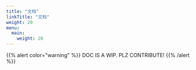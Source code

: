 ```yaml
---
title: "文档"
linkTitle: "文档"
weight: 20
menu:
  main:
    weight: 20
---
```


{{% alert color="warning" %}}
DOC IS A WIP. PLZ CONTRIBUTE!
{{% /alert %}}
